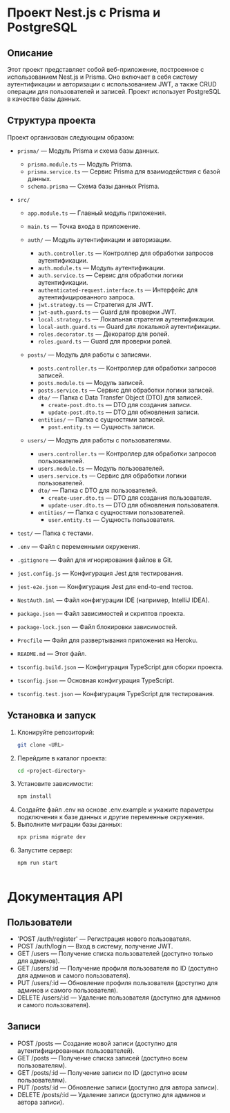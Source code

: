 # Проект Nest.js с Prisma и PostgreSQL

## Описание

Этот проект представляет собой веб-приложение, построенное с использованием Nest.js и Prisma. Оно включает в себя систему аутентификации и авторизации с использованием JWT, а также CRUD операции для пользователей и записей. Проект использует PostgreSQL в качестве базы данных.

## Структура проекта

Проект организован следующим образом:

- `prisma/` — Модуль Prisma и схема базы данных.
    - `prisma.module.ts` — Модуль Prisma.
    - `prisma.service.ts` — Сервис Prisma для взаимодействия с базой данных.
    - `schema.prisma` — Схема базы данных Prisma.

- `src/`
    - `app.module.ts` — Главный модуль приложения.
    - `main.ts` — Точка входа в приложение.

    - `auth/` — Модуль аутентификации и авторизации.
        - `auth.controller.ts` — Контроллер для обработки запросов аутентификации.
        - `auth.module.ts` — Модуль аутентификации.
        - `auth.service.ts` — Сервис для обработки логики аутентификации.
        - `authenticated-request.interface.ts` — Интерфейс для аутентифицированного запроса.
        - `jwt.strategy.ts` — Стратегия для JWT.
        - `jwt-auth.guard.ts` — Guard для проверки JWT.
        - `local.strategy.ts` — Локальная стратегия аутентификации.
        - `local-auth.guard.ts` — Guard для локальной аутентификации.
        - `roles.decorator.ts` — Декоратор для ролей.
        - `roles.guard.ts` — Guard для проверки ролей.

    - `posts/` — Модуль для работы с записями.
        - `posts.controller.ts` — Контроллер для обработки запросов записей.
        - `posts.module.ts` — Модуль записей.
        - `posts.service.ts` — Сервис для обработки логики записей.
        - `dto/` — Папка с Data Transfer Object (DTO) для записей.
            - `create-post.dto.ts` — DTO для создания записи.
            - `update-post.dto.ts` — DTO для обновления записи.
        - `entities/` — Папка с сущностями записей.
            - `post.entity.ts` — Сущность записи.

    - `users/` — Модуль для работы с пользователями.
        - `users.controller.ts` — Контроллер для обработки запросов пользователей.
        - `users.module.ts` — Модуль пользователей.
        - `users.service.ts` — Сервис для обработки логики пользователей.
        - `dto/` — Папка с DTO для пользователей.
            - `create-user.dto.ts` — DTO для создания пользователя.
            - `update-user.dto.ts` — DTO для обновления пользователя.
        - `entities/` — Папка с сущностями пользователей.
            - `user.entity.ts` — Сущность пользователя.

- `test/` — Папка с тестами.

- `.env` — Файл с переменными окружения.

- `.gitignore` — Файл для игнорирования файлов в Git.

- `jest.config.js` — Конфигурация Jest для тестирования.

- `jest-e2e.json` — Конфигурация Jest для end-to-end тестов.

- `NestAuth.iml` — Файл конфигурации IDE (например, IntelliJ IDEA).

- `package.json` — Файл зависимостей и скриптов проекта.

- `package-lock.json` — Файл блокировки зависимостей.

- `Procfile` — Файл для развертывания приложения на Heroku.

- `README.md` — Этот файл.

- `tsconfig.build.json` — Конфигурация TypeScript для сборки проекта.

- `tsconfig.json` — Основная конфигурация TypeScript.

- `tsconfig.test.json` — Конфигурация TypeScript для тестирования.

## Установка и запуск

1. Клонируйте репозиторий:
   ```bash
   git clone <URL>
2. Перейдите в каталог проекта:
   ```bash
   cd <project-directory>
3. Установите зависимости:
   ```bash
   npm install
4. Создайте файл .env на основе .env.example и укажите параметры подключения к базе данных и другие переменные окружения.
5. Выполните миграции базы данных:
   ```bash
   npx prisma migrate dev
6. Запустите сервер:
   ```bash
   npm run start
   


# Документация API
## Пользователи
- 'POST /auth/register' — Регистрация нового пользователя.
- POST /auth/login — Вход в систему, получение JWT.
- GET /users — Получение списка пользователей (доступно только для админов).
- GET /users/:id — Получение профиля пользователя по ID (доступно для админов и самого пользователя).
- PUT /users/:id — Обновление профиля пользователя (доступно для админов и самого пользователя).
- DELETE /users/:id — Удаление пользователя (доступно для админов и самого пользователя).
## Записи
- POST /posts — Создание новой записи (доступно для аутентифицированных пользователей).
- GET /posts — Получение списка записей (доступно всем пользователям).
- GET /posts/:id — Получение записи по ID (доступно всем пользователям).
- PUT /posts/:id — Обновление записи (доступно для автора записи).
- DELETE /posts/:id — Удаление записи (доступно для админов и автора записи).

